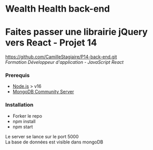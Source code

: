 # Wealth Health back-end

# Faites passer une librairie jQuery vers React - Projet 14  
https://github.com/CamilleStagiaire/P14-back-end.git  
*Formation Développeur d'application - JavaScript React*

### Prerequis
- [Node.js](https://nodejs.org/en/) > v16  
- [MongoDB Community Server](https://www.mongodb.com/try/download/community)

### Installation
- Forker le repo  
- npm install  
- npm start  

Le server se lance sur le port 5000  
La base de données est visible dans mongoDB
